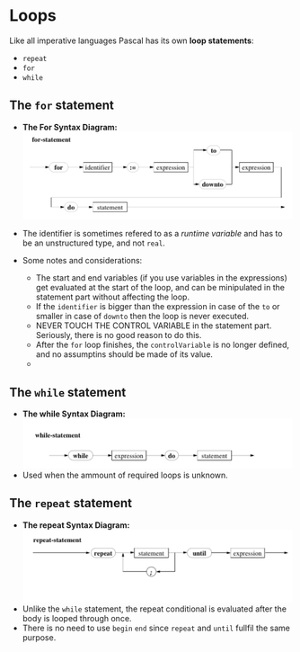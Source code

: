 # Loops

Like all imperative languages Pascal has its own **loop statements**:
* `repeat`
* `for`
* `while`

## The `for` statement

* **The For Syntax Diagram:**
![The For Syntax Diagram](../img/syntaxdiagram-pascal-for-statement.png)

* The identifier is sometimes refered to as a *runtime variable* and has to be an unstructured type, and not `real`.
* Some notes and considerations:
    * The start and end variables (if you use variables in the expressions) get evaluated at the start of the loop, and can be minipulated in the statement part without affecting the loop.
    * If the `identifier` is bigger than the expression in case of the `to` or smaller in case of `downto` then the loop is never executed.
    * NEVER TOUCH THE CONTROL VARIABLE in the statement part. Seriously, there is no good reason to do this.
    * After the `for` loop finishes, the `controlVariable` is no longer defined, and no assumptins should be made of its value.
    *

## The `while` statement

* **The while Syntax Diagram:**
![The While Syntax Diagram](../img/syntaxdiagram-pascal-while.png)
* Used when the ammount of required loops is unknown.

## The `repeat` statement

* **The repeat Syntax Diagram:**
![The While Syntax Diagram](../img/syntaxdiagram-pascal-repeat.png)
* Unlike the `while` statement, the repeat conditional is evaluated after the body is looped through once.
* There is no need to use `begin` `end` since `repeat` and `until` fullfil the same purpose.

